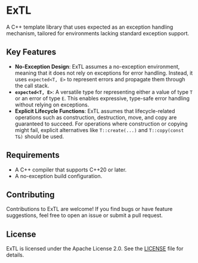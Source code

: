 # ExTL
A C++ template library that uses expected as an exception handling mechanism, tailored for environments lacking standard exception support.

## Key Features

- **No-Exception Design**: ExTL assumes a no-exception environment, meaning that it does not rely on exceptions for error handling. Instead, it uses `expected<T, E>` to represent errors and propagate them through the call stack.
- **`expected<T, E>`**: A versatile type for representing either a value of type `T` or an error of type `E`. This enables expressive, type-safe error handling without relying on exceptions.
- **Explicit Lifecycle Functions**: ExTL assumes that lifecycle-related operations such as construction, destruction, move, and copy are guaranteed to succeed. For operations where construction or copying might fail, explicit alternatives like `T::create(...)` and `T::copy(const T&)` should be used.

## Requirements

- A C++ compiler that supports C++20 or later.
- A no-exception build configuration.

## Contributing

Contributions to ExTL are welcome! If you find bugs or have feature suggestions, feel free to open an issue or submit a pull request.

## License

ExTL is licensed under the Apache License 2.0. See the [LICENSE](LICENSE) file for details.
